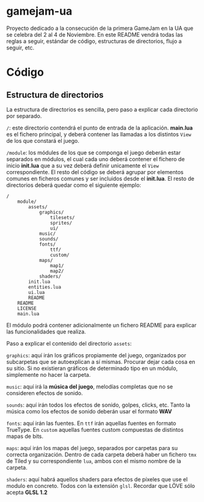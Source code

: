 gamejam-ua
==========

Proyecto dedicado a la consecución de la primera GameJam en la UA que se celebra del 2 al 4 de Noviembre. En este README vendrá todas las reglas a seguir, estándar de código, estructuras de directorios, flujo a seguir, etc.

# Código #

Estructura de directorios
---------

La estructura de directorios es sencilla, pero paso a explicar cada directorio por separado.

`/`: este directorio contendrá el punto de entrada de la aplicación. **main.lua** es el fichero principal, y deberá contener las llamadas a los distintos `View` de los que constará el juego.

`/module`: los módules de los que se componga el juego deberán estar separados en módulos, el cual cada uno deberá contener el fichero de inicio **init.lua** que a su vez deberá definir unicamente el `View` correspondiente. El resto del código se deberá agrupar por elementos comunes en ficheros comunes y ser incluidos desde el **init.lua**.
El resto de directorios deberá quedar como el siguiente ejemplo:

    /
		module/
			assets/
				graphics/
					tilesets/
					sprites/
					ui/
				music/
				sounds/
				fonts/
					ttf/
					custom/
				maps/
					map1/
					map2/
				shaders/
			init.lua
			entities.lua
			ui.lua
			README
		README
		LICENSE
		main.lua

El módulo podrá contener adicionalmente un fichero README para explicar las funcionalidades que realiza.

Paso a explicar el contenido del directorio `assets`:

`graphics`: aquí irán los gráficos propiamente del juego, organizados por subcarpetas que se autoexplican a sí mismas. Procurar dejar cada cosa en su sitio. Si no existieran gráficos de determinado tipo en un módulo, simplemente no hacer la carpeta.

`music`: aquí irá la **música del juego**, melodías completas que no se consideren efectos de sonido.

`sounds`: aquí irán todos los efectos de sonido, golpes, clicks, etc. Tanto la música como los efectos de sonido deberán usar el formato **WAV**

`fonts`: aquí irán las fuentes. En `ttf` irán aquellas fuentes en formato TrueType. En `custom` aquellas fuentes custom compuestas de distintos mapas de bits.

`maps`: aquí irán los mapas del juego, separados por carpetas para su correcta organización. Dentro de cada carpeta deberá haber un fichero `tmx` de Tiled y su correspondiente `lua`, ambos con el mismo nombre de la carpeta.

`shaders`: aquí habrá aquellos shaders para efectos de píxeles que use el modulo en concreto. Todos con la extensión `glsl`. Recordar que LÖVE sólo acepta **GLSL 1.2**

